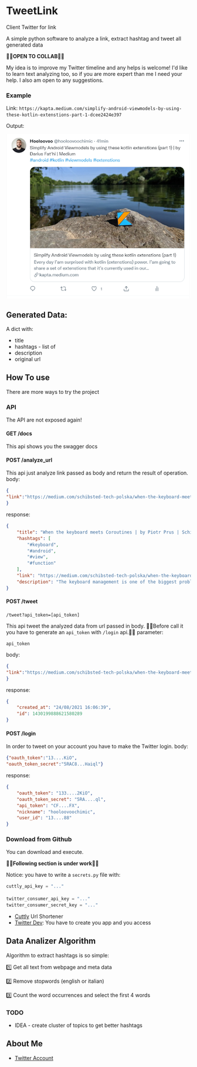 # TweetLink

Client Twitter for link

A simple python software to analyze a link, extract hashtag and tweet all generated data

📣📣**OPEN TO COLLAB**📣📣

My idea is to improve my Twitter timeline and any helps is welcome!
I'd like to learn text analyzing too, so if you are more expert than me I need your help.
I also am open to any suggestions.

### Example

Link: `https://kapta.medium.com/simplify-android-viewmodels-by-using-these-kotlin-extenstions-part-1-dcee2424e397`

Output:

![Example Tweet](example_tweet_link.png)

## Generated Data:

A dict with:

* title
* hashtags - list of
* description
* original url

## How To use

There are more ways to try the project

### API

The API are not exposed again!

#### GET /docs
This api shows you the swagger docs

#### POST /analyze_url
This api just analyze link passed as body and return the result of operation.
body:

``` json
{
"link":"https://medium.com/schibsted-tech-polska/when-the-keyboard-meets-coroutines-9b09c0b159e1"
}
```

response:

``` json
{
    "title": "When the keyboard meets Coroutines | by Piotr Prus | Schibsted Tech Polska | Medium",
    "hashtags": [
        "#keyboard",
        "#android",
        "#view",
        "#function"
    ],
    "link": "https://medium.com/schibsted-tech-polska/when-the-keyboard-meets-coroutines-9b09c0b159e1",
    "description": "The keyboard management is one of the biggest problems of the Android platform since API 1. That was almost 12 years ago. However, there…"
}
```

#### POST /tweet
`/tweet?api_token=[api_token]`

This api tweet the analyzed data from url passed in body. 🔴🔴Before call it you have to generate an `api_token` with `/login` api.🔴🔴
parameter:
```
api_token 
```
body:

``` json
{
"link":"https://medium.com/schibsted-tech-polska/when-the-keyboard-meets-coroutines-9b09c0b159e1"
}
```

response:

``` json
{
    "created_at": "24/08/2021 16:06:39",
    "id": 1430199888621580289
}
```

#### POST /login
In order to tweet on your account you have to make the Twitter login.
body:
```json
{"oauth_token":"13....KiO",
"oauth_token_secret":"5RAC8...Haiql"}
```

response:
```json
{
    "oauth_token": "133....2KiO",
    "oauth_token_secret": "5RA....ql",
    "api_token": "CF....FX",
    "nickname": "hooloovoochimic",
    "user_id": "13....88"
}
```

### Download from Github
You can download and execute.

🛑🛑**Following section is under work**🛑🛑

Notice: you have to write a `secrets.py` file with:

``` python
cuttly_api_key = "..."

twitter_consumer_api_key = "..."
twitter_consumer_secret_key = "..."
```

* [Cuttly](https://cutt.ly/) Url Shortener
* [Twitter Dev](https://developer.twitter.com/): You have to create you app and you access

## Data Analizer Algorithm

Algorithm to extract hashtags is so simple:

1️⃣ Get all text from webpage and meta data

2️⃣ Remove stopwords (english or italian)

3️⃣ Count the word occurrences and select the first 4 words

### TODO

* IDEA - create cluster of topics to get better hashtags

## About Me

* [Twitter Account](https://twitter.com/hooloovoochimic)
